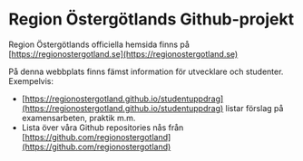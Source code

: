 # Region Östergötlands Github-projekt
Region Östergötlands officiella hemsida finns på [https://regionostergotland.se](https://regionostergotland.se)

På denna webbplats finns fämst information för utvecklare och studenter. Exempelvis:
* [https://regionostergotland.github.io/studentuppdrag](https://regionostergotland.github.io/studentuppdrag) listar förslag på examensarbeten, praktik m.m. 
* Lista över våra Github repositories nås från [https://github.com/regionostergotland](https://github.com/regionostergotland)
